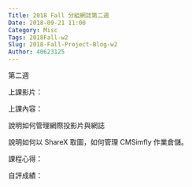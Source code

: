 ```yaml
---
Title: 2018 Fall 分組網誌第二週
Date: 2018-09-21 11:00
Category: Misc
Tags: 2018Fall-w2
Slug: 2018-Fall-Project-Blog-w2
Author: 40623125
---
```


第二週

<!-- PELICAN_END_SUMMARY -->

上課影片：

上課內容：

說明如何管理網際投影片與網誌

說明如何以 ShareX 取圖，如何管理 CMSimfly 作業倉儲。

課程心得：

自評成績：
